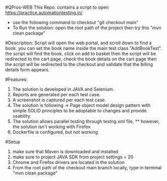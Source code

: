 #QPros-WEB
This Repo. contains a script to open https://practice.automationtesting.in/

* use the following command to checkout "git checkout main"
* To Run the solution: open the root path of the project then try this "mvn clean package"

#Description:
Script will open the web portal, and scroll down to find a book. you can set the book name inside the main test class "AddBookTest".
the script will find the book, click on add to basket
then the script will be redirected to the cart page, check the book details on the cart page
then the script will be redirected to the checkout and validate that the billing details form appears.

#Features:
1. The solution is developed in JAVA and Selenium.
2. Reports are generated per each test case.
3. A screenshot is captured per each test case.
4. The solution is following -> Page object model design pattern with simple SOLID principles to be adoptable to changes and provide usability.
5. The solution allows parallel testing through testng.xml file, ** however, the solution isn't working with Firefox
6. Dockerfile is configured, but not working

#Setup
1. make sure that Maven is downloaded and installed
2. make sure to project JAVA SDK from project settings = 20
3. Chrome and Firefox drivers are located in the solution
4. From the root path of the checkout main branch locally, type in terminal "mvn clean package"
   
